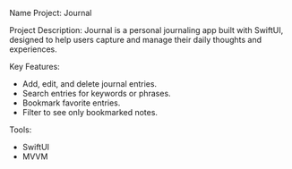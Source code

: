 Name Project: Journal

Project Description: 
Journal is a personal journaling app built with SwiftUI, 
designed to help users capture and manage their daily thoughts and experiences.

Key Features:
- Add, edit, and delete journal entries.
- Search entries for keywords or phrases.
- Bookmark favorite entries.
- Filter to see only bookmarked notes.

Tools: 
- SwiftUI
- MVVM
